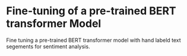 # Fine-tuning of a pre-trained BERT transformer Model
Fine tuning a pre-trained BERT transformer model with hand labeld text segements for sentiment analysis.
